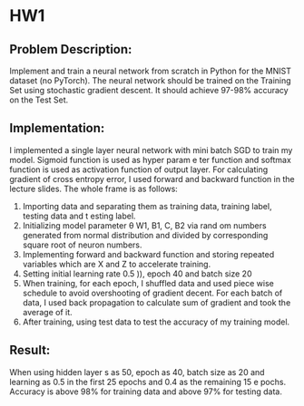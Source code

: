 # HW1
## Problem Description:
Implement and train a neural network from scratch in Python for the MNIST dataset (no PyTorch). The neural network should be trained on the Training Set using stochastic gradient descent. It should achieve 97-98% accuracy on the Test Set.

## Implementation:
I implemented a single layer neural network with mini batch SGD to train my
model. Sigmoid function is used as hyper param e ter function and softmax function is
used as activation function of output layer. For calculating gradient of cross entropy
error, I used forward and backward function in the lecture slides. The whole frame is
as follows:
1. Importing data and separating them as training data, training label, testing
data and t esting label.
2. Initializing model parameter θ W1, B1, C, B2 via rand om numbers
generated from normal distribution and divided by corresponding square root
of neuron numbers.
3. Implementing forward and backward function and storing repeated variables
which are X and Z to accelerate training.
4. Setting initial learning rate 0.5 )), epoch 40 and batch size 20
5. When training, for each epoch, I shuffled data and used piece wise schedule
to avoid overshooting of gradient decent. For each batch of data, I used back
propagation to calculate sum of gradient and took the average of it.
6. After training, using test data to test the accuracy of my training model.

## Result:
When using hidden layer s as 50, epoch as 40, batch size as 20 and learning as 0.5
in the first 25 epochs and 0.4 as the remaining 15 e pochs. Accuracy is above 98% for
training data and above 97% for testing data.
